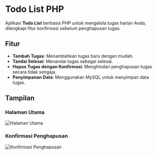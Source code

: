 # Todo List PHP

Aplikasi **Todo List** berbasis PHP untuk mengelola tugas harian Anda, dilengkapi fitur konfirmasi sebelum penghapusan tugas.

## Fitur

- **Tambah Tugas**: Menambahkan tugas baru dengan mudah.
- **Tandai Selesai**: Menandai tugas sebagai selesai.
- **Hapus Tugas dengan Konfirmasi**: Menghindari penghapusan tugas secara tidak sengaja.
- **Penyimpanan Data**: Menggunakan MySQL untuk menyimpan data tugas.

## Tampilan


### Halaman Utama
![Halaman Utama](https://imgur.com/RQa1OPc.png)

### Konfirmasi Penghapusan
![Konfirmasi Penghapusan](https://imgur.com/kiejFRx.png)